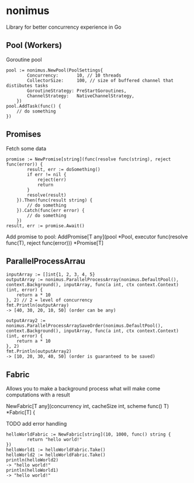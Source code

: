 # nonimus

Library for better concurrency experience in Go

## Pool (Workers)
Goroutine pool

```
pool := nonimus.NewPool(PoolSettings{
		Concurrency:       10, // 10 threads
		CollectorSize:     100, // size of buffered channel that distibutes tasks
		GoroutineStrategy: PreStartGoroutines,
		ChannelStrategy:   NativeChannelStrategy,
	})
pool.AddTask(func() {
	// do something
})
```

## Promises
Fetch some data

```
promise := NewPromise[string](func(resolve func(string), reject func(error)) {
		result, err := doSomething()
		if err != nil {
			reject(err)
			return
		}
		resolve(result)
	}).Then(func(result string) {
		// do something
	}).Catch(func(err error) {
		// do something
	})
result, err := promise.Await()
```

Add promise to pool:
AddPromise\[T any](pool *Pool, executor func(resolve func(T), reject func(error))) *Promise\[T]

## ParallelProcessArrau

```
inputArray := []int{1, 2, 3, 4, 5}
outputArray := nonimus.ParallelProcessArray(nonimus.DefaultPool(), context.Background(), inputArray, func(a int, ctx context.Context) (int, error) {
	return a * 10
}, 2) // 2 = level of concurrency
fmt.Println(outputArray)
-> [40, 30, 20, 10, 50] (order can be any)

outputArray2 := nonimus.ParallelProcessArraySaveOrder(nonimus.DefaultPool(), context.Background(), inputArray, func(a int, ctx context.Context) (int, error) {
	return a * 10
}, 2)
fmt.Println(outputArray2)
-> [10, 20, 30, 40, 50] (order is guaranteed to be saved)
```

## Fabric
Allows you to make a background process what will make come computations with a result

NewFabric\[T any](concurrency int, cacheSize int, scheme func() T) *Fabric\[T] {

TODO add error handling
```
helloWorldFabric := NewFabric[string](10, 1000, func() string {
		return "hello world!"
})
helloWorld1 := helloWorldFabric.Take()
helloWorld2 := helloWorldFabric.Take()
println(helloWorld2)
-> "hello world!"
println(helloWorld1)
-> "hello world!"
```
